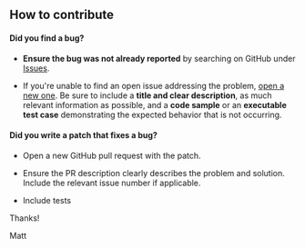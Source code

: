## How to contribute

#### **Did you find a bug?**

* **Ensure the bug was not already reported** by searching on GitHub under [Issues](https://github.com/mpclarkson/freshdesk-php-sdk/issues).

* If you're unable to find an open issue addressing the problem, [open a new one](https://github.com/mpclarkson/freshdesk-php-sdk/issues/new). Be sure to include a **title and clear description**, as much relevant information as possible, and a **code sample** or an **executable test case** demonstrating the expected behavior that is not occurring.

#### **Did you write a patch that fixes a bug?**

* Open a new GitHub pull request with the patch.

* Ensure the PR description clearly describes the problem and solution. Include the relevant issue number if applicable.

* Include tests

Thanks!

Matt

